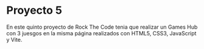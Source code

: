 # Proyecto 5
En este quinto proyecto de Rock The Code tenia que realizar un Games Hub con 3 juesgos en la misma página realizados con HTML5, CSS3, JavaScript y Vite.